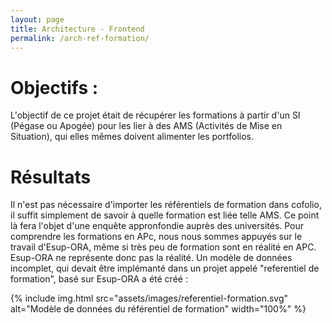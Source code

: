 ```yaml
---
layout: page
title: Architecture - Frontend
permalink: /arch-ref-formation/
---
```


# Objectifs :

L'objectif de ce projet était de récupérer les formations à partir d'un SI (Pégase ou Apogée) pour les lier à des AMS (Activités de Mise en Situation), qui elles mêmes doivent alimenter les portfolios.

# Résultats

Il n'est pas nécessaire d'importer les référentiels de formation dans cofolio, il suffit simplement de savoir à quelle formation est liée telle AMS. Ce point là fera l'objet d'une enquête appronfondie auprès des universités.
Pour comprendre les formations en APc, nous nous sommes appuyés sur le travail d'Esup-ORA, même si très peu de formation sont en réalité en APC. Esup-ORA ne représente donc pas la réalité.
Un modèle de données incomplet, qui devait être implémanté dans un projet appelé "referentiel de formation", basé sur Esup-ORA a été créé :

{% include img.html
src="assets/images/referentiel-formation.svg"
alt="Modèle de données du référentiel de formation"
width="100%"
%}
